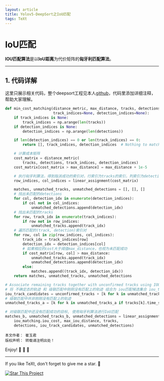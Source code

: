 ```yaml
---
layout: article
title: Yolov5-DeepSort之IoU匹配
tags: TeXt
---
```

# IoU匹配
**IOU匹配算法**是以**IoU距离**为代价矩阵的**匈牙利匹配算法**。

- - -
## 1. 代码详解

这里只展示相关代码，整个deepsort工程见本人[github]()，代码里添加详细注释，帮助大家理解。

```python
def min_cost_matching(distance_metric, max_distance, tracks, detections,
                      track_indices=None, detection_indices=None):
    if track_indices is None:
        track_indices = np.arange(len(tracks))
    if detection_indices is None:
        detection_indices = np.arange(len(detections))

    if len(detection_indices) == 0 or len(track_indices) == 0:
        return [], track_indices, detection_indices  # Nothing to match.

    # 计算成本矩阵
    cost_matrix = distance_metric(
        tracks, detections, track_indices, detection_indices)
    cost_matrix[cost_matrix > max_distance] = max_distance + 1e-5

    # 执行匈牙利算法，得到指派成功的索引对，行索引为tracks的索引，列索引为detections的索引
    row_indices, col_indices = linear_assignment(cost_matrix)

    matches, unmatched_tracks, unmatched_detections = [], [], []
    # 找出未匹配的detections
    for col, detection_idx in enumerate(detection_indices):
        if col not in col_indices:
            unmatched_detections.append(detection_idx)
    # 找出未匹配的tracks
    for row, track_idx in enumerate(track_indices):
        if row not in row_indices:
            unmatched_tracks.append(track_idx)
    # 遍历匹配的(track, detection)索引对
    for row, col in zip(row_indices, col_indices):
        track_idx = track_indices[row]
        detection_idx = detection_indices[col]
        # 如果相应的cost大于阈值max_distance，也视为未匹配成功
        if cost_matrix[row, col] > max_distance:
            unmatched_tracks.append(track_idx)
            unmatched_detections.append(detection_idx)
        else:
            matches.append((track_idx, detection_idx))
    return matches, unmatched_tracks, unmatched_detections

# Associate remaining tracks together with unconfirmed tracks using IOU.        
# 将 不确定态的轨迹 和 级联匹配中刚刚没有匹配上的轨迹 组合为 iou匹配候选集合 iou_track_candidates
iou_track_candidates = unconfirmed_tracks + [k for k in unmatched_tracks_a if tracks[k].time_since_update == 1]
# 级联匹配中并非刚刚没有匹配上的轨迹
unmatched_tracks_a = [k for k in unmatched_tracks_a if tracks[k].time_since_update != 1]

# 对级联匹配中还没有匹配成功的目标, 使用匈牙利算法进行IoU匹配
matches_b, unmatched_tracks_b, unmatched_detections = linear_assignment.min_cost_matching(
    iou_matching.iou_cost, max_iou_distance, tracks,
    detections, iou_track_candidates, unmatched_detections)

```



```
本文作者： 崔玉君
版权声明： 转载请注明出处！
```



Enjoy! :ghost: :ghost: :ghost:

<!--more-->

---

If you like TeXt, don't forget to give me a star. :star2:

[![Star This Project](https://img.shields.io/github/stars/kitian616/jekyll-TeXt-theme.svg?label=StZZars&style=social)](https://github.com/kitian616/jekyll-TeXt-theme/)